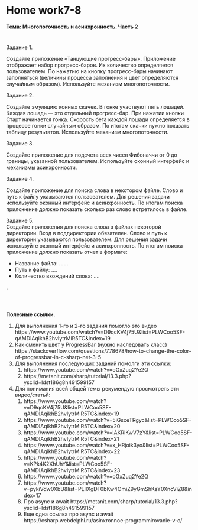 # <b>Home work7-8

Тема: Многопоточность и асинхронность. Часть 2</b><br>
#

Задание 1.<br>

Создайте приложение «Танцующие прогресс-бары». Приложение отображает набор прогресс-баров. Их количество определяется пользователем. По нажатию на кнопку прогресс-бары начинают заполняться (величины процесса заполнения и цвет определяются случайным образом). Используйте механизм многопоточности.

Задание 2.<br>

Создайте эмуляцию конных скачек. В гонке участвуют пять лошадей. Каждая лошадь — это отдельный прогресс-бар. При нажатии кнопки Старт начинается гонка. Скорость бега каждой лошади определяется в процессе гонки случайным образом. По итогам скачки нужно показать таблицу результатов. Используйте механизм многопоточности.

Задание 3.<br>

Создайте приложение для подсчета всех чисел Фибоначчи от 0 до границы, указанной пользователем. Используйте оконный интерфейс и механизмы асинхронности.

Задание 4.<br>

Создайте приложение для поиска слова в некотором файле. Слово и путь к файлу указываются пользователем. Для решения задачи используйте оконный интерфейс и асинхронность. По итогам поиска приложение должно показать сколько раз слово встретилось в файле.

Задание 5.<br>
Создайте приложения для поиска слова в файлах некоторой директории. Вход в поддиректории обязателен. Слово и путь к директории указываются пользователем. Для решения задачи используйте оконный интерфейс и асинхронность. По итогам поиска приложение должно показать отчет в формате:<br>
<ul>
<li>Название файла: ......</li>
<li>Путь к файлу: ....</li>
<li>Количество вхождений слова: ....</li>
</ul>
.<br><br>

# 


<b>Полезные ссылки.</b><br>
<ol>
<li>Для выполнения 1-го и 2-го задания помогло это видео https://www.youtube.com/watch?v=D9qcKV4j75U&list=PLWCoo5SF-qAMDIAqikhB2hvIytrMiR5TC&index=19</li>
<li>Как сменить цвет у ProgressBar (нужно наследовать класс) https://stackoverflow.com/questions/778678/how-to-change-the-color-of-progressbar-in-c-sharp-net-3-5</li>
<li>Для выполнения последующих заданий помолги эти ссылки:
<ol>
  <li>https://www.youtube.com/watch?v=oGxZuq2Ye2Q</li>
  <li>https://metanit.com/sharp/tutorial/13.3.php?ysclid=ldst186g8h491599157</li>
</ol>
</li>
<li>Для понимания всей общей темы рекумендую просмотреть эти видео/статьй:
<ol>
<li>https://www.youtube.com/watch?v=D9qcKV4j75U&list=PLWCoo5SF-qAMDIAqikhB2hvIytrMiR5TC&index=19</li>
<li>https://www.youtube.com/watch?v=5iGsceTRgyc&list=PLWCoo5SF-qAMDIAqikhB2hvIytrMiR5TC&index=20</li>
<li>https://www.youtube.com/watch?v=lAKRIKwV7zY&list=PLWCoo5SF-qAMDIAqikhB2hvIytrMiR5TC&index=21</li>
<li>https://www.youtube.com/watch?v=x_HRjoik3yo&list=PLWCoo5SF-qAMDIAqikhB2hvIytrMiR5TC&index=22</li>
<li>https://www.youtube.com/watch?v=KPk4K2XhUhY&list=PLWCoo5SF-qAMDIAqikhB2hvIytrMiR5TC&index=23</li>
<li>https://www.youtube.com/watch?v=oGxZuq2Ye2Q</li>
<li>https://www.youtube.com/watch?v=pykiVdw0XbU&list=PLIIXgDT0bKw4OmiZ9yGmShKsY0XncViZ8&index=17</li>
<li>Про async и await https://metanit.com/sharp/tutorial/13.3.php?ysclid=ldst186g8h491599157</li>
<li>Еще одна ссылка про async и await https://csharp.webdelphi.ru/asinxronnoe-programmirovanie-v-c/</li>
</ol>
</li>
</li>
</ol>
